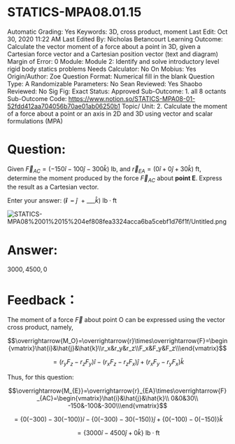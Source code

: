# STATICS-MPA08.01.15

Automatic Grading: Yes
Keywords: 3D, cross product, moment
Last Edit: Oct 30, 2020 11:22 AM
Last Edited By: Nicholas Betancourt
Learning Outcome: Calculate the vector moment of a force about a point in 3D, given a Cartesian force vector and a Cartesian position vector (text and diagram)
Margin of Error: 0
Module: Module 2: Identify and solve introductory level rigid body statics problems
Needs Calculator: No
On Mobius: Yes
Origin/Author: Zoe
Question Format: Numerical fill in the blank
Question Type: A
Randomizable Parameters: No
Sean Reviewed: Yes
Shaobo Reviewed: No
Sig Fig: Exact
Status: Approved
Sub-Outcome: 1. all 8 octants
Sub-Outcome Code: https://www.notion.so/STATICS-MPA08-01-52fdd412aa704056b70ae01ab06250b1
Topic/ Unit: 2. Calculate the moment of a force about a point or an axis in 2D and 3D using vector and scalar formulations (MPA)

# Question:

Given $\overrightarrow{F}_{AC}=(-150\hat{i}-100\hat{j}-300\hat{k})~\text{lb}$, and $\overrightarrow{r}_{EA}=(0\hat{i}+0\hat{j}+30\hat{k})~\text{ft}$, determine the moment produced by the force $\overrightarrow{F}_{AC}$ about **point E**. Express the result as a Cartesian vector.

Enter your answer:     $($___$\hat{i}~~-$___$~\hat{j}~~+~$___$\hat{k})$  $\text{lb}\cdot\text{ft}$

![STATICS-MPA08%2001%2015%204ef808fea3324acca6ba5cebf1d76f1f/Untitled.png](STATICS-MPA08%2001%2015%204ef808fea3324acca6ba5cebf1d76f1f/Untitled.png)

# Answer:

$3000,4500,0$

# Feedback：

The moment of a force $\overrightarrow{F}$ about point O can be expressed using the vector cross product, namely,

$$\overrightarrow{M_O}=\overrightarrow{r}\times\overrightarrow{F}=\begin{vmatrix}\hat{i}&\hat{j}&\hat{k}\\r_x&r_y&r_z\\F_x&F_y&F_z\\\end{vmatrix}$$

$$=(r_yF_z-r_zF_y)\hat{i}-(r_xF_z-r_zF_x)\hat{j}+(r_xF_y-r_yF_x)\hat{k}$$

Thus, for this question:

$$\overrightarrow{M_{E}}=\overrightarrow{r}_{EA}\times\overrightarrow{F}_{AC}=\begin{vmatrix}\hat{i}&\hat{j}&\hat{k}\\ 0&0&30\\ -150&-100&-300\\\end{vmatrix}$$

$$=\{0(-300)-30(-100)\}\hat{i}-\{0(-300)-30(-150)\}\hat{j}+\{0(-100)-0(-150)\}\hat{k}$$

$$=\{3000\hat{i}-4500\hat{j}+0\hat{k}\}~\text{lb}\cdot\text{ft}$$